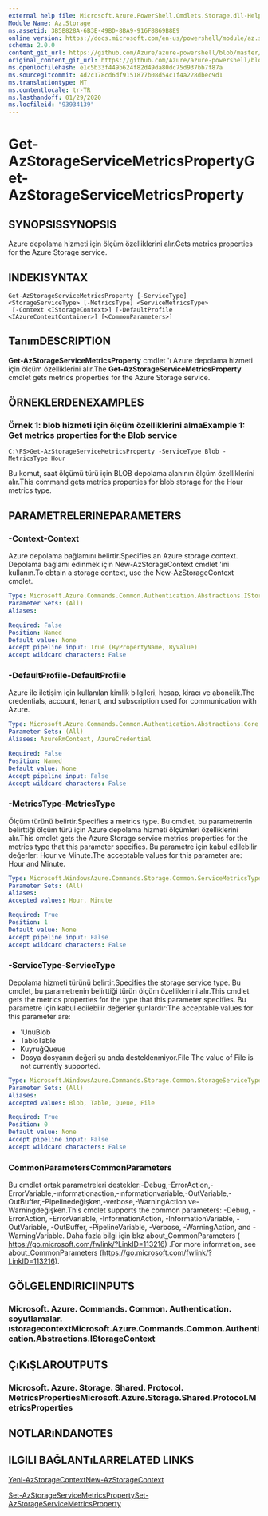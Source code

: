 ```yaml
---
external help file: Microsoft.Azure.PowerShell.Cmdlets.Storage.dll-Help.xml
Module Name: Az.Storage
ms.assetid: 3B5B828A-6B3E-49BD-8BA9-916F8B69B8E9
online version: https://docs.microsoft.com/en-us/powershell/module/az.storage/get-azstorageservicemetricsproperty
schema: 2.0.0
content_git_url: https://github.com/Azure/azure-powershell/blob/master/src/Storage/Storage.Management/help/Get-AzStorageServiceMetricsProperty.md
original_content_git_url: https://github.com/Azure/azure-powershell/blob/master/src/Storage/Storage.Management/help/Get-AzStorageServiceMetricsProperty.md
ms.openlocfilehash: e1c5b33f449b624f82d49da80dc75d937bb7f87a
ms.sourcegitcommit: 4d2c178cd6df9151877b08d54c1f4a228dbec9d1
ms.translationtype: MT
ms.contentlocale: tr-TR
ms.lasthandoff: 01/29/2020
ms.locfileid: "93934139"
---
```

# <span data-ttu-id="39972-101">Get-AzStorageServiceMetricsProperty</span><span class="sxs-lookup"><span data-stu-id="39972-101">Get-AzStorageServiceMetricsProperty</span></span>

## <span data-ttu-id="39972-102">SYNOPSIS</span><span class="sxs-lookup"><span data-stu-id="39972-102">SYNOPSIS</span></span>
<span data-ttu-id="39972-103">Azure depolama hizmeti için ölçüm özelliklerini alır.</span><span class="sxs-lookup"><span data-stu-id="39972-103">Gets metrics properties for the Azure Storage service.</span></span>

## <span data-ttu-id="39972-104">INDEKI</span><span class="sxs-lookup"><span data-stu-id="39972-104">SYNTAX</span></span>

```
Get-AzStorageServiceMetricsProperty [-ServiceType] <StorageServiceType> [-MetricsType] <ServiceMetricsType>
 [-Context <IStorageContext>] [-DefaultProfile <IAzureContextContainer>] [<CommonParameters>]
```

## <span data-ttu-id="39972-105">Tanım</span><span class="sxs-lookup"><span data-stu-id="39972-105">DESCRIPTION</span></span>
<span data-ttu-id="39972-106">**Get-AzStorageServiceMetricsProperty** cmdlet 'ı Azure depolama hizmeti için ölçüm özelliklerini alır.</span><span class="sxs-lookup"><span data-stu-id="39972-106">The **Get-AzStorageServiceMetricsProperty** cmdlet gets metrics properties for the Azure Storage service.</span></span>

## <span data-ttu-id="39972-107">ÖRNEKLERDEN</span><span class="sxs-lookup"><span data-stu-id="39972-107">EXAMPLES</span></span>

### <span data-ttu-id="39972-108">Örnek 1: blob hizmeti için ölçüm özelliklerini alma</span><span class="sxs-lookup"><span data-stu-id="39972-108">Example 1: Get metrics properties for the Blob service</span></span>
```
C:\PS>Get-AzStorageServiceMetricsProperty -ServiceType Blob -MetricsType Hour
```

<span data-ttu-id="39972-109">Bu komut, saat ölçümü türü için BLOB depolama alanının ölçüm özelliklerini alır.</span><span class="sxs-lookup"><span data-stu-id="39972-109">This command gets metrics properties for blob storage for the Hour metrics type.</span></span>

## <span data-ttu-id="39972-110">PARAMETRELERINE</span><span class="sxs-lookup"><span data-stu-id="39972-110">PARAMETERS</span></span>

### <span data-ttu-id="39972-111">-Context</span><span class="sxs-lookup"><span data-stu-id="39972-111">-Context</span></span>
<span data-ttu-id="39972-112">Azure depolama bağlamını belirtir.</span><span class="sxs-lookup"><span data-stu-id="39972-112">Specifies an Azure storage context.</span></span>
<span data-ttu-id="39972-113">Depolama bağlamı edinmek için New-AzStorageContext cmdlet 'ini kullanın.</span><span class="sxs-lookup"><span data-stu-id="39972-113">To obtain a storage context, use the New-AzStorageContext cmdlet.</span></span>

```yaml
Type: Microsoft.Azure.Commands.Common.Authentication.Abstractions.IStorageContext
Parameter Sets: (All)
Aliases:

Required: False
Position: Named
Default value: None
Accept pipeline input: True (ByPropertyName, ByValue)
Accept wildcard characters: False
```

### <span data-ttu-id="39972-114">-DefaultProfile</span><span class="sxs-lookup"><span data-stu-id="39972-114">-DefaultProfile</span></span>
<span data-ttu-id="39972-115">Azure ile iletişim için kullanılan kimlik bilgileri, hesap, kiracı ve abonelik.</span><span class="sxs-lookup"><span data-stu-id="39972-115">The credentials, account, tenant, and subscription used for communication with Azure.</span></span>

```yaml
Type: Microsoft.Azure.Commands.Common.Authentication.Abstractions.Core.IAzureContextContainer
Parameter Sets: (All)
Aliases: AzureRmContext, AzureCredential

Required: False
Position: Named
Default value: None
Accept pipeline input: False
Accept wildcard characters: False
```

### <span data-ttu-id="39972-116">-MetricsType</span><span class="sxs-lookup"><span data-stu-id="39972-116">-MetricsType</span></span>
<span data-ttu-id="39972-117">Ölçüm türünü belirtir.</span><span class="sxs-lookup"><span data-stu-id="39972-117">Specifies a metrics type.</span></span>
<span data-ttu-id="39972-118">Bu cmdlet, bu parametrenin belirttiği ölçüm türü için Azure depolama hizmeti ölçümleri özelliklerini alır.</span><span class="sxs-lookup"><span data-stu-id="39972-118">This cmdlet gets the Azure Storage service metrics properties for the metrics type that this parameter specifies.</span></span>
<span data-ttu-id="39972-119">Bu parametre için kabul edilebilir değerler: Hour ve Minute.</span><span class="sxs-lookup"><span data-stu-id="39972-119">The acceptable values for this parameter are: Hour and Minute.</span></span>

```yaml
Type: Microsoft.WindowsAzure.Commands.Storage.Common.ServiceMetricsType
Parameter Sets: (All)
Aliases:
Accepted values: Hour, Minute

Required: True
Position: 1
Default value: None
Accept pipeline input: False
Accept wildcard characters: False
```

### <span data-ttu-id="39972-120">-ServiceType</span><span class="sxs-lookup"><span data-stu-id="39972-120">-ServiceType</span></span>
<span data-ttu-id="39972-121">Depolama hizmeti türünü belirtir.</span><span class="sxs-lookup"><span data-stu-id="39972-121">Specifies the storage service type.</span></span>
<span data-ttu-id="39972-122">Bu cmdlet, bu parametrenin belirttiği türün ölçüm özelliklerini alır.</span><span class="sxs-lookup"><span data-stu-id="39972-122">This cmdlet gets the metrics properties for the type that this parameter specifies.</span></span>
<span data-ttu-id="39972-123">Bu parametre için kabul edilebilir değerler şunlardır:</span><span class="sxs-lookup"><span data-stu-id="39972-123">The acceptable values for this parameter are:</span></span>
- <span data-ttu-id="39972-124">'Unu</span><span class="sxs-lookup"><span data-stu-id="39972-124">Blob</span></span> 
- <span data-ttu-id="39972-125">Tablo</span><span class="sxs-lookup"><span data-stu-id="39972-125">Table</span></span>
- <span data-ttu-id="39972-126">Kuyruğ</span><span class="sxs-lookup"><span data-stu-id="39972-126">Queue</span></span>
- <span data-ttu-id="39972-127">Dosya dosyanın değeri şu anda desteklenmiyor.</span><span class="sxs-lookup"><span data-stu-id="39972-127">File The value of File is not currently supported.</span></span>

```yaml
Type: Microsoft.WindowsAzure.Commands.Storage.Common.StorageServiceType
Parameter Sets: (All)
Aliases:
Accepted values: Blob, Table, Queue, File

Required: True
Position: 0
Default value: None
Accept pipeline input: False
Accept wildcard characters: False
```

### <span data-ttu-id="39972-128">CommonParameters</span><span class="sxs-lookup"><span data-stu-id="39972-128">CommonParameters</span></span>
<span data-ttu-id="39972-129">Bu cmdlet ortak parametreleri destekler:-Debug,-ErrorAction,-ErrorVariable,-ınformationaction,-ınformationvariable,-OutVariable,-OutBuffer,-Pipelinedeğişken,-verbose,-WarningAction ve-Warningdeğişken.</span><span class="sxs-lookup"><span data-stu-id="39972-129">This cmdlet supports the common parameters: -Debug, -ErrorAction, -ErrorVariable, -InformationAction, -InformationVariable, -OutVariable, -OutBuffer, -PipelineVariable, -Verbose, -WarningAction, and -WarningVariable.</span></span> <span data-ttu-id="39972-130">Daha fazla bilgi için bkz about_CommonParameters ( https://go.microsoft.com/fwlink/?LinkID=113216) .</span><span class="sxs-lookup"><span data-stu-id="39972-130">For more information, see about_CommonParameters (https://go.microsoft.com/fwlink/?LinkID=113216).</span></span>

## <span data-ttu-id="39972-131">GÖLGELENDIRICI</span><span class="sxs-lookup"><span data-stu-id="39972-131">INPUTS</span></span>

### <span data-ttu-id="39972-132">Microsoft. Azure. Commands. Common. Authentication. soyutlamalar. ıstoragecontext</span><span class="sxs-lookup"><span data-stu-id="39972-132">Microsoft.Azure.Commands.Common.Authentication.Abstractions.IStorageContext</span></span>

## <span data-ttu-id="39972-133">ÇıKıŞLAR</span><span class="sxs-lookup"><span data-stu-id="39972-133">OUTPUTS</span></span>

### <span data-ttu-id="39972-134">Microsoft. Azure. Storage. Shared. Protocol. MetricsProperties</span><span class="sxs-lookup"><span data-stu-id="39972-134">Microsoft.Azure.Storage.Shared.Protocol.MetricsProperties</span></span>

## <span data-ttu-id="39972-135">NOTLARıNDA</span><span class="sxs-lookup"><span data-stu-id="39972-135">NOTES</span></span>

## <span data-ttu-id="39972-136">ILGILI BAĞLANTıLAR</span><span class="sxs-lookup"><span data-stu-id="39972-136">RELATED LINKS</span></span>

[<span data-ttu-id="39972-137">Yeni-AzStorageContext</span><span class="sxs-lookup"><span data-stu-id="39972-137">New-AzStorageContext</span></span>](./New-AzStorageContext.md)

[<span data-ttu-id="39972-138">Set-AzStorageServiceMetricsProperty</span><span class="sxs-lookup"><span data-stu-id="39972-138">Set-AzStorageServiceMetricsProperty</span></span>](./Set-AzStorageServiceMetricsProperty.md)


